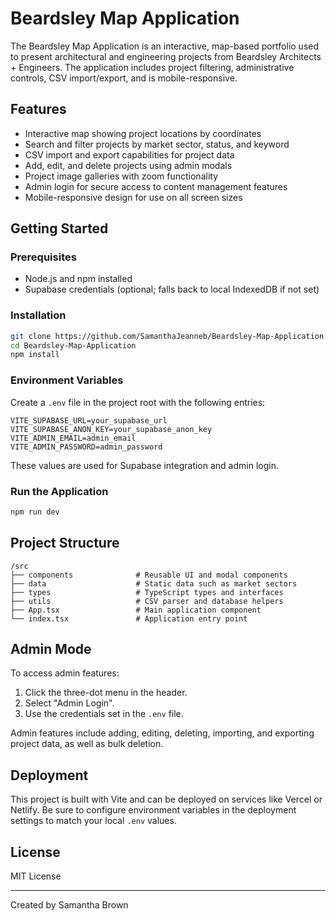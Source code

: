 # Beardsley Map Application

The Beardsley Map Application is an interactive, map-based portfolio used to present architectural and engineering projects from Beardsley Architects + Engineers. The application includes project filtering, administrative controls, CSV import/export, and is mobile-responsive.

## Features

* Interactive map showing project locations by coordinates
* Search and filter projects by market sector, status, and keyword
* CSV import and export capabilities for project data
* Add, edit, and delete projects using admin modals
* Project image galleries with zoom functionality
* Admin login for secure access to content management features
* Mobile-responsive design for use on all screen sizes

## Getting Started

### Prerequisites

* Node.js and npm installed
* Supabase credentials (optional; falls back to local IndexedDB if not set)

### Installation

```bash
git clone https://github.com/SamanthaJeanneb/Beardsley-Map-Application.git
cd Beardsley-Map-Application
npm install
```

### Environment Variables

Create a `.env` file in the project root with the following entries:

```env
VITE_SUPABASE_URL=your_supabase_url
VITE_SUPABASE_ANON_KEY=your_supabase_anon_key
VITE_ADMIN_EMAIL=admin_email
VITE_ADMIN_PASSWORD=admin_password
```

These values are used for Supabase integration and admin login.

### Run the Application

```bash
npm run dev
```

## Project Structure

```
/src
├── components              # Reusable UI and modal components
├── data                    # Static data such as market sectors
├── types                   # TypeScript types and interfaces
├── utils                   # CSV parser and database helpers
├── App.tsx                 # Main application component
└── index.tsx               # Application entry point
```

## Admin Mode

To access admin features:

1. Click the three-dot menu in the header.
2. Select "Admin Login".
3. Use the credentials set in the `.env` file.

Admin features include adding, editing, deleting, importing, and exporting project data, as well as bulk deletion.

## Deployment

This project is built with Vite and can be deployed on services like Vercel or Netlify. Be sure to configure environment variables in the deployment settings to match your local `.env` values.

## License

MIT License

---

Created by Samantha Brown
